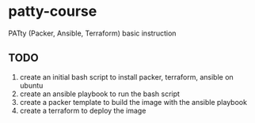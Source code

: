 # patty-course
PATty (Packer, Ansible, Terraform) basic instruction
## TODO
1. create an initial bash script to install  packer, terraform, ansible on ubuntu
2. create an ansible playbook to run the bash script
3. create a packer template to build the image with the ansible playbook
4. create a terraform to deploy the image